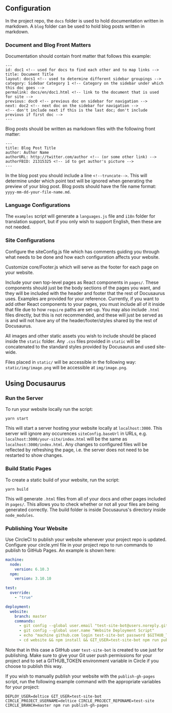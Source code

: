 ## Configuration

In the project repo, the `docs` folder is used to hold documentation written in
markdown. A `blog` folder can be used to hold blog posts written in markdown.

### Document and Blog Front Matters

Documentation should contain front matter that follows this example:

```
---
id: doc1 <!-- used for docs to find each other and to map links -->
title: Document Title
layout: docs1 <!-- used to determine different sidebar groupings -->
category: Sidebar Category 1 <!-- Category on the sidebar under which this doc goes -->
permalink: docs/en/doc1.html <!-- link to the document that is used for site -->
previous: doc0 <!-- previous doc on sidebar for navigation -->
next: doc2 <!-- next doc on the sidebar for navigation -->
<!-- don't include next if this is the last doc; don't include previous if first doc -->
---
```

Blog posts should be written as markdown files with the following front matter:

```
---
title: Blog Post Title
author: Author Name
authorURL: http://twitter.com/author <!-- (or some other link) -->
authorFBID: 21315325 <!-- id to get author's picture -->
---
```

In the blog post you should include a line `<!--truncate-->`. This will
determine under which point text will be ignored when generating the preview of
your blog post. Blog posts should have the file name format:
`yyyy-mm-dd-your-file-name.md`.

### Language Configurations

The `examples` script will generate a `languages.js` file and `i18n` folder for
translation support, but if you only wish to support English, then these are not
needed.

### Site Configurations

Configure the siteConfig.js file which has comments guiding you through what
needs to be done and how each configuration affects your website.

Customize core/Footer.js which will serve as the footer for each page on your
website.

Include your own top-level pages as React components in `pages/`. These
components should just be the body sections of the pages you want, and they will
be included with the header and footer that the rest of Docusaurus uses.
Examples are provided for your reference. Currently, if you want to add other
React components to your pages, you must include all of it inside that file due
to how `require` paths are set-up. You may also include `.html` files directly,
but this is not recommended, and these will just be served as is and will not
have any of the header/footer/styles shared by the rest of Docusaurus.

All images and other static assets you wish to include should be placed inside
the `static` folder. Any `.css` files provided in `static` will be concatenated
to the standard styles provided by Docusaurus and used site-wide.

Files placed in `static/` will be accessible in the following way:
`static/img/image.png` will be accessible at `img/image.png`.

## Using Docusaurus

### Run the Server

To run your website locally run the script:

```
yarn start
```

This will start a server hosting your website locally at `localhost:3000`. This
server will ignore any occurences `siteConfig.baseUrl` in URLs, e.g.
`localhost:3000/your-site/index.html` will be the same as
`localhost:3000/index.html`. Any changes to configured files will be reflected
by refreshing the page, i.e. the server does not need to be restarted to show
changes.

### Build Static Pages

To create a static build of your website, run the script:

```
yarn build
```

This will generate `.html` files from all of your docs and other pages included
in `pages/`. This allows you to check whether or not all your files are being
generated correctly. The build folder is inside Docusaurus's directory inside
`node_modules`.

### Publishing Your Website

Use CircleCI to publish your website whenever your project repo is updated.
Configure your circle.yml file in your project repo to run commands to publish
to GitHub Pages. An example is shown here:

```yaml
machine:
  node:
    version: 6.10.3
  npm:
    version: 3.10.10

test:
  override:
    - "true"

deployment:
  website:
    branch: master
    commands:
      - git config --global user.email "test-site-bot@users.noreply.github.com"
      - git config --global user.name "Website Deployment Script"
      - echo "machine github.com login test-site-bot password $GITHUB_TOKEN" > ~/.netrc
      - cd website && npm install && GIT_USER=test-site-bot npm run publish-gh-pages
```

Note that in this case a GitHub user `test-site-bot` is created to use just for
publishing. Make sure to give your Git user push permissions for your project
and to set a GITHUB_TOKEN environment variable in Circle if you choose to
publish this way.

If you wish to manually publish your website with the `publish-gh-pages` script,
run the following example command with the appropriate variables for your
project:

```
DEPLOY_USER=deltice GIT_USER=test-site-bot CIRCLE_PROJECT_USERNAME=deltice CIRCLE_PROJECT_REPONAME=test-site CIRCLE_BRANCH=master npm run publish-gh-pages
```
